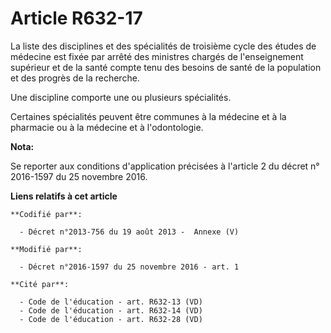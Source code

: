# Article R632-17

La liste des disciplines et des spécialités de troisième cycle des études de médecine est fixée par arrêté des ministres
chargés de l'enseignement supérieur et de la santé compte tenu des besoins de santé de la population et des progrès de la
recherche. 

Une discipline comporte une ou plusieurs spécialités. 

Certaines spécialités peuvent être communes à la médecine et à la pharmacie ou à la médecine et à l'odontologie.

**Nota:**

Se reporter aux conditions d'application précisées à l'article 2 du décret n° 2016-1597 du 25 novembre 2016.

**Liens relatifs à cet article**

	**Codifié par**:

	  - Décret n°2013-756 du 19 août 2013 -  Annexe (V)

	**Modifié par**:

	  - Décret n°2016-1597 du 25 novembre 2016 - art. 1

	**Cité par**:

	  - Code de l'éducation - art. R632-13 (VD)
	  - Code de l'éducation - art. R632-14 (VD)
	  - Code de l'éducation - art. R632-28 (VD)
